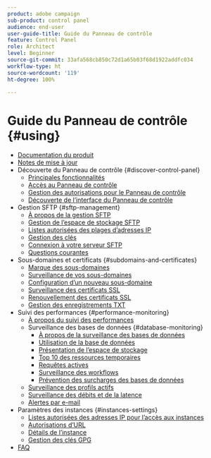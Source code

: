 ```yaml
---
product: adobe campaign
sub-product: control panel
audience: end-user
user-guide-title: Guide du Panneau de contrôle
feature: Control Panel
role: Architect
level: Beginner
source-git-commit: 33afa568cb850c72d1a65b03f68d1922addfc034
workflow-type: ht
source-wordcount: '119'
ht-degree: 100%

---
```



# Guide du Panneau de contrôle {#using}

+ [Documentation du produit](control-panel-home.md)
+ [Notes de mise à jour](release-notes.md)
+ Découverte du Panneau de contrôle {#discover-control-panel}
   + [Principales fonctionnalités](discover/using/key-features.md)
   + [Accès au Panneau de contrôle](discover/using/accessing-control-panel.md)
   + [Gestion des autorisations pour le Panneau de contrôle](discover/using/managing-permissions.md)
   + [Découverte de l’interface du Panneau de contrôle](discover/using/discovering-the-interface.md)
+ Gestion SFTP {#sftp-management}
   + [À propos de la gestion SFTP](sftp/using/about-sftp-management.md)
   + [Gestion de l’espace de stockage SFTP](sftp/using/sftp-storage-management.md)
   + [Listes autorisées des plages d’adresses IP](sftp/using/ip-range-allow-listing.md)
   + [Gestion des clés](sftp/using/key-management.md)
   + [Connexion à votre serveur SFTP](sftp/using/logging-into-sftp-server.md)
   + [Questions courantes](sftp/using/common-questions.md)
+ Sous-domaines et certificats {#subdomains-and-certificates}
   + [Marque des sous-domaines](subdomains-certificates/using/subdomains-branding.md)
   + [Surveillance de vos sous-domaines](subdomains-certificates/using/monitoring-subdomains.md)
   + [Configuration d’un nouveau sous-domaine](subdomains-certificates/using/setting-up-new-subdomain.md)
   + [Surveillance des certificats SSL](subdomains-certificates/using/monitoring-ssl-certificates.md)
   + [Renouvellement des certificats SSL](subdomains-certificates/using/renewing-subdomain-certificate.md)
   + [Gestion des enregistrements TXT](subdomains-certificates/using/managing-txt-records.md)
+ Suivi des performances {#performance-monitoring}
   + [À propos du suivi des performances](performance-monitoring/using/about-performance-monitoring.md)
   + Surveillance des bases de données {#database-monitoring}
      + [À propos de la surveillance des bases de données](performance-monitoring/using/database-monitoring.md)
      + [Utilisation de la base de données](performance-monitoring/using/database-utilization.md)
      + [Présentation de l’espace de stockage](performance-monitoring/using/database-storage-overview.md)
      + [Top 10 des ressources temporaires](performance-monitoring/using/database-top-ten-resources.md)
      + [Requêtes actives](performance-monitoring/using/database-active-queries.md)
      + [Surveillance des workflows](performance-monitoring/using/workflow-monitoring.md)
      + [Prévention des surcharges des bases de données](performance-monitoring/using/database-preventing-overload.md)
   + [Surveillance des profils actifs](performance-monitoring/using/active-profiles-monitoring.md)
   + [Surveillance des débits et de la latence](performance-monitoring/using/thoughputs-latencies.md)
   + [Alertes par e-mail](performance-monitoring/using/email-alerting.md)
+ Paramètres des instances {#instances-settings}
   + [Listes autorisées des adresses IP pour l’accès aux instances](instances-settings/using/ip-allow-listing-instance-access.md)
   + [Autorisations d’URL](instances-settings/using/url-permissions.md)
   + [Détails de l’instance](instances-settings/using/instance-details.md)
   + [Gestion des clés GPG](instances-settings/using/gpg-keys-management.md)
+ [FAQ](faq.md)
